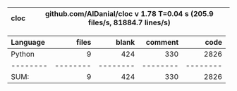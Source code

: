 cloc|github.com/AlDanial/cloc v 1.78  T=0.04 s (205.9 files/s, 81884.7 lines/s)
--- | ---

Language|files|blank|comment|code
:-------|-------:|-------:|-------:|-------:
Python|9|424|330|2826
--------|--------|--------|--------|--------
SUM:|9|424|330|2826
